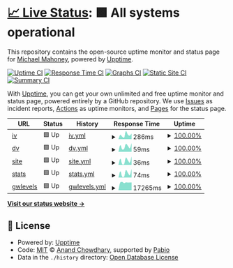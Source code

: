 # [📈 Live Status](https://mikemahoney218.github.io/uptime_proof): <!--live status--> **🟩 All systems operational**

This repository contains the open-source uptime monitor and status page for [Michael Mahoney](https://mm218.dev/), powered by [Upptime](https://github.com/upptime/upptime).

[![Uptime CI](https://github.com/mikemahoney218/uptime_proof/workflows/Uptime%20CI/badge.svg)](https://github.com/mikemahoney218/uptime_proof/actions?query=workflow%3A%22Uptime+CI%22)
[![Response Time CI](https://github.com/mikemahoney218/uptime_proof/workflows/Response%20Time%20CI/badge.svg)](https://github.com/mikemahoney218/uptime_proof/actions?query=workflow%3A%22Response+Time+CI%22)
[![Graphs CI](https://github.com/mikemahoney218/uptime_proof/workflows/Graphs%20CI/badge.svg)](https://github.com/mikemahoney218/uptime_proof/actions?query=workflow%3A%22Graphs+CI%22)
[![Static Site CI](https://github.com/mikemahoney218/uptime_proof/workflows/Static%20Site%20CI/badge.svg)](https://github.com/mikemahoney218/uptime_proof/actions?query=workflow%3A%22Static+Site+CI%22)
[![Summary CI](https://github.com/mikemahoney218/uptime_proof/workflows/Summary%20CI/badge.svg)](https://github.com/mikemahoney218/uptime_proof/actions?query=workflow%3A%22Summary+CI%22)

With [Upptime](https://upptime.js.org), you can get your own unlimited and free uptime monitor and status page, powered entirely by a GitHub repository. We use [Issues](https://github.com/mikemahoney218/uptime_proof/issues) as incident reports, [Actions](https://github.com/mikemahoney218/uptime_proof/actions) as uptime monitors, and [Pages](https://mikemahoney218.github.io/uptime_proof) for the status page.

<!--start: status pages-->
<!-- This summary is generated by Upptime (https://github.com/upptime/upptime) -->
<!-- Do not edit this manually, your changes will be overwritten -->
<!-- prettier-ignore -->
| URL | Status | History | Response Time | Uptime |
| --- | ------ | ------- | ------------- | ------ |
| <img alt="" src="https://icons.duckduckgo.com/ip3/waterservices.usgs.gov.ico" height="13"> [iv](https://waterservices.usgs.gov/nwis/iv/?format=json&sites=01103025) | 🟩 Up | [iv.yml](https://github.com/mikemahoney218/uptime_proof/commits/HEAD/history/iv.yml) | <details><summary><img alt="Response time graph" src="./graphs/iv/response-time-week.png" height="20"> 286ms</summary><br><a href="https://mikemahoney218.github.io/uptime_proof/history/iv"><img alt="Response time 363" src="https://img.shields.io/endpoint?url=https%3A%2F%2Fraw.githubusercontent.com%2Fmikemahoney218%2Fuptime_proof%2FHEAD%2Fapi%2Fiv%2Fresponse-time.json"></a><br><a href="https://mikemahoney218.github.io/uptime_proof/history/iv"><img alt="24-hour response time 302" src="https://img.shields.io/endpoint?url=https%3A%2F%2Fraw.githubusercontent.com%2Fmikemahoney218%2Fuptime_proof%2FHEAD%2Fapi%2Fiv%2Fresponse-time-day.json"></a><br><a href="https://mikemahoney218.github.io/uptime_proof/history/iv"><img alt="7-day response time 286" src="https://img.shields.io/endpoint?url=https%3A%2F%2Fraw.githubusercontent.com%2Fmikemahoney218%2Fuptime_proof%2FHEAD%2Fapi%2Fiv%2Fresponse-time-week.json"></a><br><a href="https://mikemahoney218.github.io/uptime_proof/history/iv"><img alt="30-day response time 315" src="https://img.shields.io/endpoint?url=https%3A%2F%2Fraw.githubusercontent.com%2Fmikemahoney218%2Fuptime_proof%2FHEAD%2Fapi%2Fiv%2Fresponse-time-month.json"></a><br><a href="https://mikemahoney218.github.io/uptime_proof/history/iv"><img alt="1-year response time 363" src="https://img.shields.io/endpoint?url=https%3A%2F%2Fraw.githubusercontent.com%2Fmikemahoney218%2Fuptime_proof%2FHEAD%2Fapi%2Fiv%2Fresponse-time-year.json"></a></details> | <details><summary><a href="https://mikemahoney218.github.io/uptime_proof/history/iv">100.00%</a></summary><a href="https://mikemahoney218.github.io/uptime_proof/history/iv"><img alt="All-time uptime 99.89%" src="https://img.shields.io/endpoint?url=https%3A%2F%2Fraw.githubusercontent.com%2Fmikemahoney218%2Fuptime_proof%2FHEAD%2Fapi%2Fiv%2Fuptime.json"></a><br><a href="https://mikemahoney218.github.io/uptime_proof/history/iv"><img alt="24-hour uptime 100.00%" src="https://img.shields.io/endpoint?url=https%3A%2F%2Fraw.githubusercontent.com%2Fmikemahoney218%2Fuptime_proof%2FHEAD%2Fapi%2Fiv%2Fuptime-day.json"></a><br><a href="https://mikemahoney218.github.io/uptime_proof/history/iv"><img alt="7-day uptime 100.00%" src="https://img.shields.io/endpoint?url=https%3A%2F%2Fraw.githubusercontent.com%2Fmikemahoney218%2Fuptime_proof%2FHEAD%2Fapi%2Fiv%2Fuptime-week.json"></a><br><a href="https://mikemahoney218.github.io/uptime_proof/history/iv"><img alt="30-day uptime 99.95%" src="https://img.shields.io/endpoint?url=https%3A%2F%2Fraw.githubusercontent.com%2Fmikemahoney218%2Fuptime_proof%2FHEAD%2Fapi%2Fiv%2Fuptime-month.json"></a><br><a href="https://mikemahoney218.github.io/uptime_proof/history/iv"><img alt="1-year uptime 99.89%" src="https://img.shields.io/endpoint?url=https%3A%2F%2Fraw.githubusercontent.com%2Fmikemahoney218%2Fuptime_proof%2FHEAD%2Fapi%2Fiv%2Fuptime-year.json"></a></details>
| <img alt="" src="https://icons.duckduckgo.com/ip3/waterservices.usgs.gov.ico" height="13"> [dv](https://waterservices.usgs.gov/nwis/dv/?format=json&sites=01103025) | 🟩 Up | [dv.yml](https://github.com/mikemahoney218/uptime_proof/commits/HEAD/history/dv.yml) | <details><summary><img alt="Response time graph" src="./graphs/dv/response-time-week.png" height="20"> 59ms</summary><br><a href="https://mikemahoney218.github.io/uptime_proof/history/dv"><img alt="Response time 105" src="https://img.shields.io/endpoint?url=https%3A%2F%2Fraw.githubusercontent.com%2Fmikemahoney218%2Fuptime_proof%2FHEAD%2Fapi%2Fdv%2Fresponse-time.json"></a><br><a href="https://mikemahoney218.github.io/uptime_proof/history/dv"><img alt="24-hour response time 61" src="https://img.shields.io/endpoint?url=https%3A%2F%2Fraw.githubusercontent.com%2Fmikemahoney218%2Fuptime_proof%2FHEAD%2Fapi%2Fdv%2Fresponse-time-day.json"></a><br><a href="https://mikemahoney218.github.io/uptime_proof/history/dv"><img alt="7-day response time 59" src="https://img.shields.io/endpoint?url=https%3A%2F%2Fraw.githubusercontent.com%2Fmikemahoney218%2Fuptime_proof%2FHEAD%2Fapi%2Fdv%2Fresponse-time-week.json"></a><br><a href="https://mikemahoney218.github.io/uptime_proof/history/dv"><img alt="30-day response time 73" src="https://img.shields.io/endpoint?url=https%3A%2F%2Fraw.githubusercontent.com%2Fmikemahoney218%2Fuptime_proof%2FHEAD%2Fapi%2Fdv%2Fresponse-time-month.json"></a><br><a href="https://mikemahoney218.github.io/uptime_proof/history/dv"><img alt="1-year response time 105" src="https://img.shields.io/endpoint?url=https%3A%2F%2Fraw.githubusercontent.com%2Fmikemahoney218%2Fuptime_proof%2FHEAD%2Fapi%2Fdv%2Fresponse-time-year.json"></a></details> | <details><summary><a href="https://mikemahoney218.github.io/uptime_proof/history/dv">100.00%</a></summary><a href="https://mikemahoney218.github.io/uptime_proof/history/dv"><img alt="All-time uptime 99.91%" src="https://img.shields.io/endpoint?url=https%3A%2F%2Fraw.githubusercontent.com%2Fmikemahoney218%2Fuptime_proof%2FHEAD%2Fapi%2Fdv%2Fuptime.json"></a><br><a href="https://mikemahoney218.github.io/uptime_proof/history/dv"><img alt="24-hour uptime 100.00%" src="https://img.shields.io/endpoint?url=https%3A%2F%2Fraw.githubusercontent.com%2Fmikemahoney218%2Fuptime_proof%2FHEAD%2Fapi%2Fdv%2Fuptime-day.json"></a><br><a href="https://mikemahoney218.github.io/uptime_proof/history/dv"><img alt="7-day uptime 100.00%" src="https://img.shields.io/endpoint?url=https%3A%2F%2Fraw.githubusercontent.com%2Fmikemahoney218%2Fuptime_proof%2FHEAD%2Fapi%2Fdv%2Fuptime-week.json"></a><br><a href="https://mikemahoney218.github.io/uptime_proof/history/dv"><img alt="30-day uptime 99.95%" src="https://img.shields.io/endpoint?url=https%3A%2F%2Fraw.githubusercontent.com%2Fmikemahoney218%2Fuptime_proof%2FHEAD%2Fapi%2Fdv%2Fuptime-month.json"></a><br><a href="https://mikemahoney218.github.io/uptime_proof/history/dv"><img alt="1-year uptime 99.91%" src="https://img.shields.io/endpoint?url=https%3A%2F%2Fraw.githubusercontent.com%2Fmikemahoney218%2Fuptime_proof%2FHEAD%2Fapi%2Fdv%2Fuptime-year.json"></a></details>
| <img alt="" src="https://icons.duckduckgo.com/ip3/waterservices.usgs.gov.ico" height="13"> [site](https://waterservices.usgs.gov/nwis/site/?format=rdb&sites=01103025) | 🟩 Up | [site.yml](https://github.com/mikemahoney218/uptime_proof/commits/HEAD/history/site.yml) | <details><summary><img alt="Response time graph" src="./graphs/site/response-time-week.png" height="20"> 36ms</summary><br><a href="https://mikemahoney218.github.io/uptime_proof/history/site"><img alt="Response time 74" src="https://img.shields.io/endpoint?url=https%3A%2F%2Fraw.githubusercontent.com%2Fmikemahoney218%2Fuptime_proof%2FHEAD%2Fapi%2Fsite%2Fresponse-time.json"></a><br><a href="https://mikemahoney218.github.io/uptime_proof/history/site"><img alt="24-hour response time 41" src="https://img.shields.io/endpoint?url=https%3A%2F%2Fraw.githubusercontent.com%2Fmikemahoney218%2Fuptime_proof%2FHEAD%2Fapi%2Fsite%2Fresponse-time-day.json"></a><br><a href="https://mikemahoney218.github.io/uptime_proof/history/site"><img alt="7-day response time 36" src="https://img.shields.io/endpoint?url=https%3A%2F%2Fraw.githubusercontent.com%2Fmikemahoney218%2Fuptime_proof%2FHEAD%2Fapi%2Fsite%2Fresponse-time-week.json"></a><br><a href="https://mikemahoney218.github.io/uptime_proof/history/site"><img alt="30-day response time 47" src="https://img.shields.io/endpoint?url=https%3A%2F%2Fraw.githubusercontent.com%2Fmikemahoney218%2Fuptime_proof%2FHEAD%2Fapi%2Fsite%2Fresponse-time-month.json"></a><br><a href="https://mikemahoney218.github.io/uptime_proof/history/site"><img alt="1-year response time 74" src="https://img.shields.io/endpoint?url=https%3A%2F%2Fraw.githubusercontent.com%2Fmikemahoney218%2Fuptime_proof%2FHEAD%2Fapi%2Fsite%2Fresponse-time-year.json"></a></details> | <details><summary><a href="https://mikemahoney218.github.io/uptime_proof/history/site">100.00%</a></summary><a href="https://mikemahoney218.github.io/uptime_proof/history/site"><img alt="All-time uptime 99.91%" src="https://img.shields.io/endpoint?url=https%3A%2F%2Fraw.githubusercontent.com%2Fmikemahoney218%2Fuptime_proof%2FHEAD%2Fapi%2Fsite%2Fuptime.json"></a><br><a href="https://mikemahoney218.github.io/uptime_proof/history/site"><img alt="24-hour uptime 100.00%" src="https://img.shields.io/endpoint?url=https%3A%2F%2Fraw.githubusercontent.com%2Fmikemahoney218%2Fuptime_proof%2FHEAD%2Fapi%2Fsite%2Fuptime-day.json"></a><br><a href="https://mikemahoney218.github.io/uptime_proof/history/site"><img alt="7-day uptime 100.00%" src="https://img.shields.io/endpoint?url=https%3A%2F%2Fraw.githubusercontent.com%2Fmikemahoney218%2Fuptime_proof%2FHEAD%2Fapi%2Fsite%2Fuptime-week.json"></a><br><a href="https://mikemahoney218.github.io/uptime_proof/history/site"><img alt="30-day uptime 99.95%" src="https://img.shields.io/endpoint?url=https%3A%2F%2Fraw.githubusercontent.com%2Fmikemahoney218%2Fuptime_proof%2FHEAD%2Fapi%2Fsite%2Fuptime-month.json"></a><br><a href="https://mikemahoney218.github.io/uptime_proof/history/site"><img alt="1-year uptime 99.91%" src="https://img.shields.io/endpoint?url=https%3A%2F%2Fraw.githubusercontent.com%2Fmikemahoney218%2Fuptime_proof%2FHEAD%2Fapi%2Fsite%2Fuptime-year.json"></a></details>
| <img alt="" src="https://icons.duckduckgo.com/ip3/waterservices.usgs.gov.ico" height="13"> [stats](https://waterservices.usgs.gov/nwis/stat/?format=rdb&sites=01103025&statReportType=daily&statTypeCd=all) | 🟩 Up | [stats.yml](https://github.com/mikemahoney218/uptime_proof/commits/HEAD/history/stats.yml) | <details><summary><img alt="Response time graph" src="./graphs/stats/response-time-week.png" height="20"> 74ms</summary><br><a href="https://mikemahoney218.github.io/uptime_proof/history/stats"><img alt="Response time 133" src="https://img.shields.io/endpoint?url=https%3A%2F%2Fraw.githubusercontent.com%2Fmikemahoney218%2Fuptime_proof%2FHEAD%2Fapi%2Fstats%2Fresponse-time.json"></a><br><a href="https://mikemahoney218.github.io/uptime_proof/history/stats"><img alt="24-hour response time 83" src="https://img.shields.io/endpoint?url=https%3A%2F%2Fraw.githubusercontent.com%2Fmikemahoney218%2Fuptime_proof%2FHEAD%2Fapi%2Fstats%2Fresponse-time-day.json"></a><br><a href="https://mikemahoney218.github.io/uptime_proof/history/stats"><img alt="7-day response time 74" src="https://img.shields.io/endpoint?url=https%3A%2F%2Fraw.githubusercontent.com%2Fmikemahoney218%2Fuptime_proof%2FHEAD%2Fapi%2Fstats%2Fresponse-time-week.json"></a><br><a href="https://mikemahoney218.github.io/uptime_proof/history/stats"><img alt="30-day response time 102" src="https://img.shields.io/endpoint?url=https%3A%2F%2Fraw.githubusercontent.com%2Fmikemahoney218%2Fuptime_proof%2FHEAD%2Fapi%2Fstats%2Fresponse-time-month.json"></a><br><a href="https://mikemahoney218.github.io/uptime_proof/history/stats"><img alt="1-year response time 133" src="https://img.shields.io/endpoint?url=https%3A%2F%2Fraw.githubusercontent.com%2Fmikemahoney218%2Fuptime_proof%2FHEAD%2Fapi%2Fstats%2Fresponse-time-year.json"></a></details> | <details><summary><a href="https://mikemahoney218.github.io/uptime_proof/history/stats">100.00%</a></summary><a href="https://mikemahoney218.github.io/uptime_proof/history/stats"><img alt="All-time uptime 99.91%" src="https://img.shields.io/endpoint?url=https%3A%2F%2Fraw.githubusercontent.com%2Fmikemahoney218%2Fuptime_proof%2FHEAD%2Fapi%2Fstats%2Fuptime.json"></a><br><a href="https://mikemahoney218.github.io/uptime_proof/history/stats"><img alt="24-hour uptime 100.00%" src="https://img.shields.io/endpoint?url=https%3A%2F%2Fraw.githubusercontent.com%2Fmikemahoney218%2Fuptime_proof%2FHEAD%2Fapi%2Fstats%2Fuptime-day.json"></a><br><a href="https://mikemahoney218.github.io/uptime_proof/history/stats"><img alt="7-day uptime 100.00%" src="https://img.shields.io/endpoint?url=https%3A%2F%2Fraw.githubusercontent.com%2Fmikemahoney218%2Fuptime_proof%2FHEAD%2Fapi%2Fstats%2Fuptime-week.json"></a><br><a href="https://mikemahoney218.github.io/uptime_proof/history/stats"><img alt="30-day uptime 99.96%" src="https://img.shields.io/endpoint?url=https%3A%2F%2Fraw.githubusercontent.com%2Fmikemahoney218%2Fuptime_proof%2FHEAD%2Fapi%2Fstats%2Fuptime-month.json"></a><br><a href="https://mikemahoney218.github.io/uptime_proof/history/stats"><img alt="1-year uptime 99.91%" src="https://img.shields.io/endpoint?url=https%3A%2F%2Fraw.githubusercontent.com%2Fmikemahoney218%2Fuptime_proof%2FHEAD%2Fapi%2Fstats%2Fuptime-year.json"></a></details>
| <img alt="" src="https://icons.duckduckgo.com/ip3/waterservices.usgs.gov.ico" height="13"> [gwlevels](https://waterservices.usgs.gov/nwis/gwlevels/?format=json&sites=422819071065701) | 🟩 Up | [gwlevels.yml](https://github.com/mikemahoney218/uptime_proof/commits/HEAD/history/gwlevels.yml) | <details><summary><img alt="Response time graph" src="./graphs/gwlevels/response-time-week.png" height="20"> 17265ms</summary><br><a href="https://mikemahoney218.github.io/uptime_proof/history/gwlevels"><img alt="Response time 16875" src="https://img.shields.io/endpoint?url=https%3A%2F%2Fraw.githubusercontent.com%2Fmikemahoney218%2Fuptime_proof%2FHEAD%2Fapi%2Fgwlevels%2Fresponse-time.json"></a><br><a href="https://mikemahoney218.github.io/uptime_proof/history/gwlevels"><img alt="24-hour response time 16703" src="https://img.shields.io/endpoint?url=https%3A%2F%2Fraw.githubusercontent.com%2Fmikemahoney218%2Fuptime_proof%2FHEAD%2Fapi%2Fgwlevels%2Fresponse-time-day.json"></a><br><a href="https://mikemahoney218.github.io/uptime_proof/history/gwlevels"><img alt="7-day response time 17265" src="https://img.shields.io/endpoint?url=https%3A%2F%2Fraw.githubusercontent.com%2Fmikemahoney218%2Fuptime_proof%2FHEAD%2Fapi%2Fgwlevels%2Fresponse-time-week.json"></a><br><a href="https://mikemahoney218.github.io/uptime_proof/history/gwlevels"><img alt="30-day response time 16985" src="https://img.shields.io/endpoint?url=https%3A%2F%2Fraw.githubusercontent.com%2Fmikemahoney218%2Fuptime_proof%2FHEAD%2Fapi%2Fgwlevels%2Fresponse-time-month.json"></a><br><a href="https://mikemahoney218.github.io/uptime_proof/history/gwlevels"><img alt="1-year response time 16875" src="https://img.shields.io/endpoint?url=https%3A%2F%2Fraw.githubusercontent.com%2Fmikemahoney218%2Fuptime_proof%2FHEAD%2Fapi%2Fgwlevels%2Fresponse-time-year.json"></a></details> | <details><summary><a href="https://mikemahoney218.github.io/uptime_proof/history/gwlevels">100.00%</a></summary><a href="https://mikemahoney218.github.io/uptime_proof/history/gwlevels"><img alt="All-time uptime 99.91%" src="https://img.shields.io/endpoint?url=https%3A%2F%2Fraw.githubusercontent.com%2Fmikemahoney218%2Fuptime_proof%2FHEAD%2Fapi%2Fgwlevels%2Fuptime.json"></a><br><a href="https://mikemahoney218.github.io/uptime_proof/history/gwlevels"><img alt="24-hour uptime 100.00%" src="https://img.shields.io/endpoint?url=https%3A%2F%2Fraw.githubusercontent.com%2Fmikemahoney218%2Fuptime_proof%2FHEAD%2Fapi%2Fgwlevels%2Fuptime-day.json"></a><br><a href="https://mikemahoney218.github.io/uptime_proof/history/gwlevels"><img alt="7-day uptime 100.00%" src="https://img.shields.io/endpoint?url=https%3A%2F%2Fraw.githubusercontent.com%2Fmikemahoney218%2Fuptime_proof%2FHEAD%2Fapi%2Fgwlevels%2Fuptime-week.json"></a><br><a href="https://mikemahoney218.github.io/uptime_proof/history/gwlevels"><img alt="30-day uptime 99.96%" src="https://img.shields.io/endpoint?url=https%3A%2F%2Fraw.githubusercontent.com%2Fmikemahoney218%2Fuptime_proof%2FHEAD%2Fapi%2Fgwlevels%2Fuptime-month.json"></a><br><a href="https://mikemahoney218.github.io/uptime_proof/history/gwlevels"><img alt="1-year uptime 99.91%" src="https://img.shields.io/endpoint?url=https%3A%2F%2Fraw.githubusercontent.com%2Fmikemahoney218%2Fuptime_proof%2FHEAD%2Fapi%2Fgwlevels%2Fuptime-year.json"></a></details>

<!--end: status pages-->

[**Visit our status website →**](https://mikemahoney218.github.io/uptime_proof)

## 📄 License

- Powered by: [Upptime](https://github.com/upptime/upptime)
- Code: [MIT](./LICENSE) © [Anand Chowdhary](https://anandchowdhary.com), supported by [Pabio](https://pabio.com)
- Data in the `./history` directory: [Open Database License](https://opendatacommons.org/licenses/odbl/1-0/)
